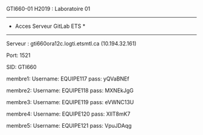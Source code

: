 GTI660-01 H2019 : Laboratoire 01

*********************************
*	Acces Serveur GitLab ETS	*
*********************************

Serveur : gti660ora12c.logti.etsmtl.ca (10.194.32.161)

Port: 1521

SID:  GTI660

membre1:
Username: EQUIPE117
pass: yQVaBNEf

membre2:
Username: EQUIPE118
pass: MXNEkJgG

membre3:
Username: EQUIPE119
pass: eVWNC13U

membre4:
Username: EQUIPE120
pass: XllT8mK7

membre5:
Username: EQUIPE121
pass: VpuJDAqg